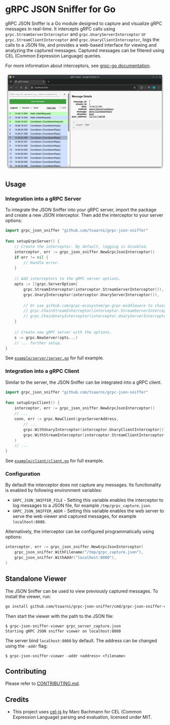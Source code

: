 # gRPC JSON Sniffer for Go

gRPC JSON Sniffer is a Go module designed to capture and visualize gRPC messages in real-time.
It intercepts gRPC calls using `grpc.StreamServerInterceptor` and `grpc.UnaryServerInterceptor` or `grpc.StreamClientInterceptor` and `grpc.UnaryClientInterceptor`, logs the calls to a JSON file, and provides a web-based interface for viewing and analyzing the captured messages.
Captured messages can be filtered using CEL (Common Expression Language) queries.

For more information about interceptors, see [grpc-go documentation](https://github.com/grpc/grpc-go/blob/master/examples/features/interceptor/README.md).


![gRPC JSON Sniffer Web UI](example/webui-screenshot.png)

## Usage

### Integration into a gRPC Server

To integrate the JSON Sniffer into your gRPC server, import the package and create a new JSON interceptor.
Then add the interceptor to your server options:

```go
import grpc_json_sniffer "github.com/tsaarni/grpc-json-sniffer"

func setupGrpcServer() {
    // Create the interceptor. By default, logging is disabled.
    interceptor, err := grpc_json_sniffer.NewGrpcJsonInterceptor()
    if err != nil {
        // Handle error.
    }

    // Add interceptors to the gRPC server options.
    opts := []grpc.ServerOption{
        grpc.StreamInterceptor(interceptor.StreamServerInterceptor()),
        grpc.UnaryInterceptor(interceptor.UnaryServerInterceptor()),

        // Or use github.com/grpc-ecosystem/go-grpc-middleware to chain existing interceptors:
        // grpc.ChainStreamInterceptor(interceptor.StreamServerInterceptor(), <other>)
        // grpc.ChainUnaryInterceptor(interceptor.UnaryServerInterceptor(), <other>)
    }

    // Create new gRPC server with the options.
    s := grpc.NewServer(opts...)
    // ... further setup.
}
```

See [`example/server/server.go`](example/server/server.go) for full example.


### Integration into a gRPC Client

Similar to the server, the JSON Sniffer can be integrated into a gRPC client.

```go
import grpc_json_sniffer "github.com/tsaarni/grpc-json-sniffer"

func setupGrpcClient() {
	interceptor, err := grpc_json_sniffer.NewGrpcJsonInterceptor()
	// ...
	conn, err := grpc.NewClient(grpcServerAddress,
		// ...
		grpc.WithUnaryInterceptor(interceptor.UnaryClientInterceptor()),
		grpc.WithStreamInterceptor(interceptor.StreamClientInterceptor()),
	)
	// ...
}
```

See [`example/client/client.go`](example/client/client.go) for full example.

### Configuration

By default the interceptor does not capture any messages.
Its functionality is enabled by following environment variables:

- `GRPC_JSON_SNIFFER_FILE` - Setting this variable enables the interceptor to log messages to a JSON file, for example `/tmp/grpc_capture.json`.
- `GRPC_JSON_SNIFFER_ADDR` - Setting this variable enables the web server to serve the web viewer and captured messages, for example `localhost:8080`.

Alternatively, the interceptor can be configured programmatically using options:

```go
interceptor, err := grpc_json_sniffer.NewGrpcJsonInterceptor(
    grpc_json_sniffer.WithFilename("/tmp/grpc_capture.json"),
    grpc_json_sniffer.WithAddr("localhost:8080"),
)
```

## Standalone Viewer

The JSON Sniffer can be used to view previously captured messages.
To install the viewer, run:

```bash
go install github.com/tsaarni/grpc-json-sniffer/cmd/grpc-json-sniffer-viewer
```

Then start the viewer with the path to the JSON file:

```console
$ grpc-json-sniffer-viewer grpc_server_capture.json
Starting gRPC JSON sniffer viewer on localhost:8080
```

The server bind `localhost:8080` by default.
The address can be changed using the `-addr` flag:

```console
$ grpc-json-sniffer-viewer -addr <address> <filename>
```

## Contributing

Please refer to [CONTRIBUTING.md](CONTRIBUTING.md).

## Credits

* This project uses [cel-js](https://github.com/marcbachmann/cel-js) by Marc Bachmann for CEL (Common Expression Language) parsing and evaluation, licensed under MIT.
